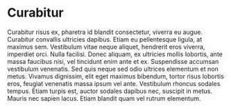 # Curabitur

Curabitur risus ex, pharetra id blandit consectetur, viverra eu augue. Curabitur convallis ultricies dapibus. Etiam eu pellentesque ligula, at maximus sem. Vestibulum vitae neque aliquet, hendrerit eros viverra, imperdiet orci. Nulla facilisi. Donec aliquam, ex ultricies mollis lobortis, ante massa faucibus nisi, vel tincidunt enim ante et ex. Suspendisse accumsan vestibulum venenatis. Sed quis neque sed odio ultrices elementum et non metus. Vivamus dignissim, elit eget maximus bibendum, tortor risus lobortis eros, feugiat venenatis massa ipsum vel ante. Vestibulum rhoncus sodales tempus. Etiam turpis est, auctor sodales dapibus nec, suscipit in metus. Mauris nec sapien lacus. Etiam blandit quam vel rutrum elementum.
